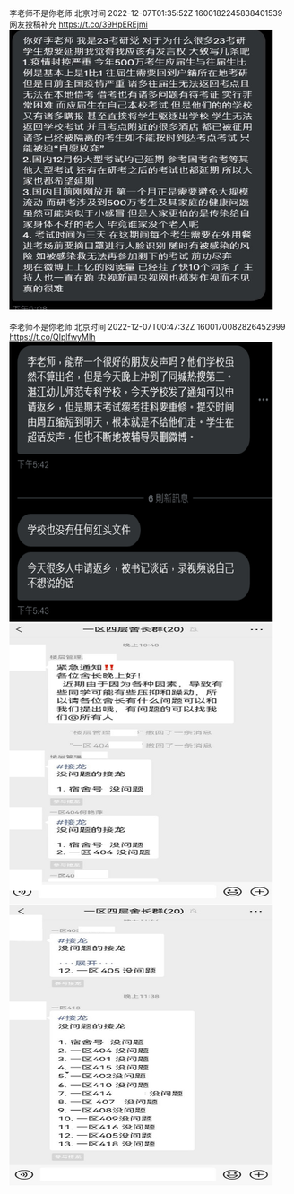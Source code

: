 李老师不是你老师 北京时间 2022-12-07T01:35:52Z 1600182245838401539<br>网友投稿补充 https://t.co/39HpEREjmi<br><img src='/temp/image/2022/n-Month-12/1600182245838401539_0.jpg' width='470' height='500'><br><br>李老师不是你老师 北京时间 2022-12-07T00:47:32Z 1600170082826452999<br>https://t.co/QIplfwyMIh<br><img src='/temp/image/2022/n-Month-12/1600170082826452999_0.jpg' width='470' height='500'><img src='/temp/image/2022/n-Month-12/1600170082826452999_1.jpg' width='470' height='500'><img src='/temp/image/2022/n-Month-12/1600170082826452999_2.jpg' width='470' height='500'><br><br>